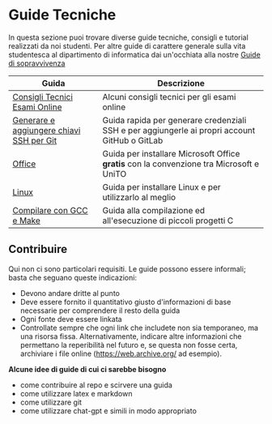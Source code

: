 # Guide Tecniche

In questa sezione puoi trovare diverse guide tecniche, consigli e tutorial realizzati da noi studenti.
Per altre guide di carattere generale sulla vita studentesca al dipartimento di informatica dai un'occhiata alla nostre [Guide di sopravvivenza](../Guide%20di%20Sopravvivenza/README.md)

| Guida                                                                             | Descrizione                                                                               |
|-----------------------------------------------------------------------------------|-------------------------------------------------------------------------------------------|
| [Consigli Tecnici Esami Online](consigli_tecnici_esami_online.md)                 | Alcuni consigli tecnici per gli esami online                                              |
| [Generare e aggiungere chiavi SSH per Git](generare_e_aggiungere_ssh_key.md)      | Guida rapida per generare credenziali SSH e per aggiungerle ai propri account GitHub o GitLab |
| [Office](Office)                                                                  | Guida per installare Microsoft Office **gratis** con la convenzione tra Microsoft e UniTO |
| [Linux](Linux)                                                                    | Guida per installare Linux e per utilizzarlo al meglio                                    |
| [Compilare con GCC e Make](GCC_Make_guida_alla_compilazione_ed_all_esecuzione.pdf) | Guida alla compilazione ed all'esecuzione di piccoli progetti C                           |

## Contribuire

Qui non ci sono particolari requisiti. Le guide possono essere informali; basta che seguano queste indicazioni:

- Devono andare dritte al punto
- Deve essere fornito il quantitativo giusto d'informazioni di base necessarie per comprendere il resto della guida
- Ogni fonte deve essere linkata
- Controllate sempre che ogni link che includete non sia temporaneo, ma una risorsa fissa. Alternativamente, indicare
  altre informazioni che permettano la reperibilità nel futuro e, se questa non fosse certa, archiviare i file online
  (<https://web.archive.org/> ad esempio).


**Alcune idee di guide di cui ci sarebbe bisogno**
- come contribuire al repo e scirvere una guida
- come utilizzare latex e markdown
- come utilizzare git
- come utilizzare chat-gpt e simili in modo appropriato
